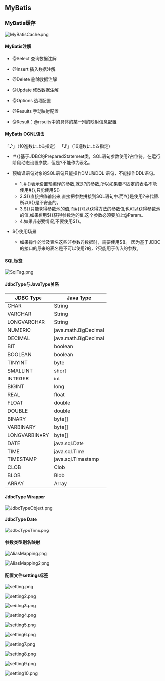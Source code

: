 ## MyBatis

### MyBatis缓存

![MyBatisCache.png](images/MyBatisCache.png)

#### MyBatis注解

* @Select 查询数据注解

* @Insert 插入数据注解

* @Delete 删除数据注解

* @Update 修改数据注解

* @Options 选项配置

* @Results 手动映射配置

* @Result：@results中的具体的某一列的映射信息配置

#### MyBatis OGNL语法

「&#9834;」（10進数による指定）
「&#x266A;」（16進数による指定）

* &#xFF03;{}基于JDBC的PreparedStatement类，SQL语句参数使用?占位符，在运行阶段动态设置参数，但是?不能作为表名。
* 预编译语句对象的SQL语句只能操作DML和DQL 语句，不能操作DDL语句。
  
    * 1.&#xFF03;{}表示设置预编译的参数,就是?的参数,所以如果要不固定的表名不能使用#{},只能使用${}
    * 2.${}直接把值输出来,直接把参数拼接到SQL语句中.而#{}是使用?来代替. 所以${}是不安全的。
    * 3.${}只能获得参数池的值,而#{}可以获得方法的参数值,也可以获得参数池的值,如果使用${}获得参数池的值,这个参数必须要加上@Param。
    * 4.如果非必要情况,不要使用${}。

* ${}使用场景
    * 如果操作的涉及表名这些非参数的数据时，需要使用${}。
      因为基于JDBC的接口的原来的表名是不可以使用?的，?只能用于传入的参数。


#### SQL标签

![SqlTag.png](images/SqlTag.png)

#### JdbcType与JavaType关系

|JDBC Type|Java Type|
|---|---|
CHAR|String  
VARCHAR|String  
LONGVARCHAR|String  
NUMERIC|java.math.BigDecimal  
DECIMAL|java.math.BigDecimal  
BIT| boolean  
BOOLEAN|boolean  
TINYINT|byte  
SMALLINT| short  
INTEGER|int  
BIGINT| long  
REAL|float  
FLOAT|  double  
DOUBLE| double  
BINARY| byte[]  
VARBINARY|byte[]  
LONGVARBINARY|byte[]  
DATE|java.sql.Date  
TIME|java.sql.Time  
TIMESTAMP|java.sql.Timestamp  
CLOB|Clob  
BLOB|Blob  
ARRAY|Array

#### JdbcType Wrapper

![JdbcTypeObject.png](images/JdbcTypeObject.png)

#### JdbcType Date

![JdbcTypeTime.png](images/JdbcTypeTime.png)

#### 参数类型别名映射

![AliasMapping.png](images/AliasMapping.png)

![AliasMapping2.png](images/AliasMapping2.png)

#### 配置文件settings标签

![setting.png](images/setting.png)

![setting2.png](images/setting2.png)

![setting3.png](images/setting3.png)

![setting4.png](images/setting4.png)

![setting5.png](images/setting5.png)

![setting6.png](images/setting6.png)

![setting7.png](images/setting7.png)

![setting8.png](images/setting8.png)

![setting9.png](images/setting9.png)

![setting10.png](images/setting10.png)